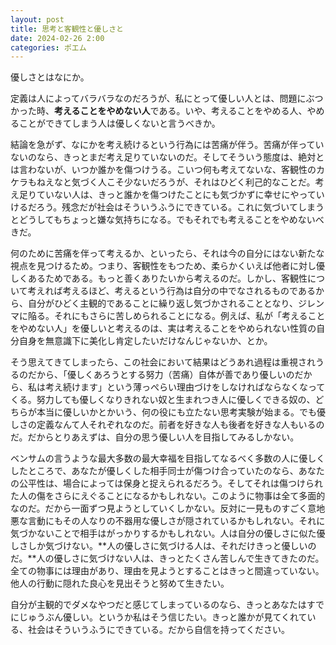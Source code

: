 ```yaml
---
layout: post
title: 思考と客観性と優しさと
date: 2024-02-26 2:00
categories: ポエム
---
```


優しさとはなにか。

定義は人によってバラバラなのだろうが、私にとって優しい人とは、問題にぶつかった時、**考えることをやめない人**である。いや、考えることをやめる人、やめることができてしまう人は優しくないと言うべきか。

結論を急がず、なにかを考え続けるという行為には苦痛が伴う。苦痛が伴っていないのなら、きっとまだ考え足りていないのだ。そしてそういう態度は、絶対とは言わないが、いつか誰かを傷つけうる。こいつ何も考えてないな、客観性のカケラもねえなと気づく人こそ少ないだろうが、それはひどく利己的なことだ。考え足りていない人は、きっと誰かを傷つけたことにも気づかずに幸せにやっていけるだろう。残念だが社会はそういうふうにできている。これに気づいてしまうとどうしてもちょっと嫌な気持ちになる。でもそれでも考えることをやめないべきだ。

何のために苦痛を伴って考えるか、といったら、それは今の自分にはない新たな視点を見つけるため。つまり、客観性をもつため、柔らかくいえば他者に対し優しくあるためである。もっと善くありたいから考えるのだ。しかし、客観性について考えれば考えるほど、考えるという行為は自分の中でなされるものであるから、自分がひどく主観的であることに繰り返し気づかされることとなり、ジレンマに陥る。それにもさらに苦しめられることになる。例えば、私が「考えることをやめない人」を優しいと考えるのは、実は考えることをやめられない性質の自分自身を無意識下に美化し肯定したいだけなんじゃないか、とか。

そう思えてきてしまったら、この社会において結果はどうあれ過程は重視されうるのだから、「優しくあろうとする努力（苦痛）自体が善であり優しいのだから、私は考え続けます」という薄っぺらい理由づけをしなければならなくなってくる。努力しても優しくなりきれない奴と生まれつき人に優しくできる奴の、どちらが本当に優しいかとかいう、何の役にも立たない思考実験が始まる。でも優しさの定義なんて人それぞれなのだ。前者を好きな人も後者を好きな人もいるのだ。だからとりあえずは、自分の思う優しい人を目指してみるしかない。

ベンサムの言うような最大多数の最大幸福を目指してなるべく多数の人に優しくしたところで、あなたが優しくした相手同士が傷つけ合っていたのなら、あなたの公平性は、場合によっては保身と捉えられるだろう。そしてそれは傷つけられた人の傷をさらにえぐることになるかもしれない。このように物事は全て多面的なのだ。だから一面ずつ見ようとしていくしかない。反対に一見ものすごく意地悪な言動にもその人なりの不器用な優しさが隠されているかもしれない。それに気づかないことで相手はがっかりするかもしれない。人は自分の優しさに似た優しさしか気づけない。**人の優しさに気づける人は、それだけきっと優しいのだ。**人の優しさに気づけない人は、きっとたくさん苦しんで生きてきたのだ。全ての物事には理由があり、理由を見ようとすることはきっと間違っていない。他人の行動に隠れた良心を見出そうと努めて生きたい。

自分が主観的でダメなやつだと感じてしまっているのなら、きっとあなたはすでにじゅうぶん優しい。というか私はそう信じたい。きっと誰かが見てくれている、社会はそういうふうにできている。だから自信を持ってください。